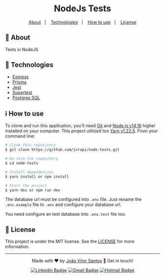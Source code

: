 <h1 align="center"> 
NodeJs Tests
</h1>

<p align="center">
  <a href="#-about">About</a>&nbsp;&nbsp;&nbsp;|&nbsp;&nbsp;&nbsp;
  <a href="#-technologies">Technologies</a>&nbsp;&nbsp;&nbsp;|&nbsp;&nbsp;&nbsp;
  <a href="#information_source-how-to-use">How to use</a>&nbsp;&nbsp;&nbsp;|&nbsp;&nbsp;&nbsp;
  <a href="#-license">License</a>
</p>

## 📖 About
Tests in NodeJS
## 🚀 Technologies
- [Express](https://expressjs.com/pt-br/)
- [Prisma](https://www.prisma.io/)
- [Jest](https://jestjs.io/pt-BR/)
- [Supertest](https://github.com/visionmedia/supertest)
- [Postgres SQL](https://www.postgresql.org/)


## :information_source: How to use

To clone and run this application, you'll need [Git](https://git-scm.com) and  [Node.js v14.16](https://nodejs.org) higher installed on your computer. This project utilized too [Yarn v1.22.5](https://yarnpkg.com). From your command line:

```bash
# Clone this repository
$ git clone https://github.com/jvrapi/node-tests.git

# Go into the repository
$ cd node-tests

# Install dependencies
$ yarn install or npm install

# Start the project
$ yarn dev or npm run dev

```

The database url must be configured into `.env` file. Just rename the `.env.example` file to `.env` and configure your database url.

You need configure an test database into `.env.test` file too.

## 📝 License
This project is under the MIT license. See the [LICENSE](LICENSE) for more information.

---


<div align="center">


Made with ❤ by [João Vitor Santos](https://github.com/jvrapi) 👋 Get in touch!

[![Linkedin Badge](https://img.shields.io/badge/-João%20Vitor-blue?style=flat-square&logo=Linkedin&logoColor=white&link=https://www.linkedin.com/in/joaovitorssdelima/)](https://www.linkedin.com/in/joaovitorssdelima/) 
[![Gmail Badge](https://img.shields.io/badge/-Gmail-c14438?style=flat-square&logo=Gmail&logoColor=white&link=mailto:joaooviitoorr@gmail.com)](mailto:joaooviitoorr@gmail.com) 
[![Hotmail Badge](https://img.shields.io/badge/-Hotmail-0078d4?style=flat-square&logo=microsoft-outlook&logoColor=white&link=mailto:joaooviitorr@hotmail.com)](mailto:joaooviitorr@hotmail.com)
	
</div>
